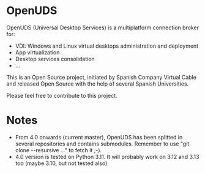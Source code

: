 OpenUDS
=======

OpenUDS (Universal Desktop Services) is a multiplatform connection broker for:
- VDI: Windows and Linux virtual desktops administration and deployment
- App virtualization
- Desktop services consolidation
- ...

This is an Open Source project, initiated by Spanish Company ​Virtual Cable and released Open Source with the help of several Spanish Universities.

Please feel free to contribute to this project.

Notes
=====
* From 4.0 onwards (current master), OpenUDS has been splitted in several repositories and contains submodules. Remember to use "git clone --resursive ..." to fetch it ;-).
* 4.0 version is tested on Python 3.11. It will probably work on 3.12 and 3.13 too (maybe 3.10, but not tested also)

